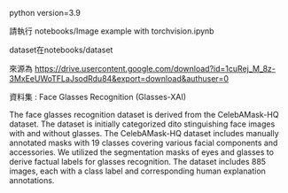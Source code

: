 python version=3.9   

請執行 notebooks/Image example with torchvision.ipynb

dataset在notebooks/dataset

來源為 https://drive.usercontent.google.com/download?id=1cuRej_M_8z-3MxEeUWoTFLaJsodRdu84&export=download&authuser=0

資料集 : Face Glasses Recognition (Glasses-XAI)

The face glasses recognition dataset is derived from the CelebAMask-HQ dataset. The dataset is initially categorized dito stinguishing face images with and without glasses. The CelebAMask-HQ dataset includes manually annotated masks with 19 classes covering various facial components and accessories. We utilized the segmentation masks of eyes and glasses to derive factual labels for glasses recognition. The dataset includes 885 images, each with a class label and corresponding human explanation annotations.
